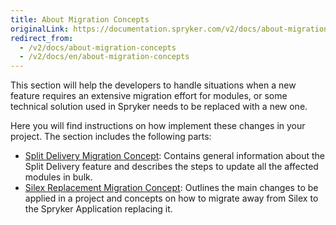 ```yaml
---
title: About Migration Concepts
originalLink: https://documentation.spryker.com/v2/docs/about-migration-concepts
redirect_from:
  - /v2/docs/about-migration-concepts
  - /v2/docs/en/about-migration-concepts
---
```


This section will help the developers to handle situations when a new feature requires an extensive migration effort for modules, or some technical solution used in Spryker needs to be replaced with a new one.

Here you will find instructions on how implement these changes in your project. The section includes the following parts:

* [Split Delivery Migration Concept](https://documentation.spryker.com/v2/docs/split-delivery-concept): Contains general information about the Split Delivery feature and describes the steps to update all the affected modules in bulk.
* [Silex Replacement Migration Concept](/docs/scos/dev/migration-and-integration/201903.0/migration-concepts/silex-replacement/silex-replacement.html): Outlines the main changes to be applied in a project and concepts on how to migrate away from Silex to the Spryker Application replacing it.
